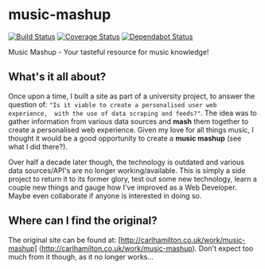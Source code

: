 # music-mashup

[![Build Status](https://travis-ci.org/cahamilton/music-mashup.svg?branch=develop)](https://travis-ci.org/cahamilton/music-mashup)
[![Coverage Status](https://coveralls.io/repos/github/cahamilton/music-mashup/badge.svg?branch=develop)](https://coveralls.io/github/cahamilton/music-mashup?branch=develop)
[![Dependabot Status](https://api.dependabot.com/badges/status?host=github&repo=cahamilton/music-mashup)](https://dependabot.com)

Music Mashup - Your tasteful resource for music knowledge!

## What's it all about?

Once upon a time, I built a site as part of a university project, to answer 
the question of: `"Is it viable to create a personalised user web experience, 
with the use of data scraping and feeds?"`. The idea was to gather 
information from various data sources and **mash** them together to create a 
personalised web experience. Given my love for all things music, I thought it 
would be a good opportunity to create a **music mashup** (see what I did 
there?).

Over half a decade later though, the technology is outdated and various 
data sources/API's are no longer working/available. This is simply a side 
project to return it to its former glory, test out some new technology, learn 
a couple new things and gauge how I've improved as a Web Developer. Maybe even 
collaborate if anyone is interested in doing so.

## Where can I find the original?

The original site can be found at: [http://carlhamilton.co.uk/work/music-mashup]
(http://carlhamilton.co.uk/work/music-mashup). Don't expect too much from it 
though, as it no longer works...
